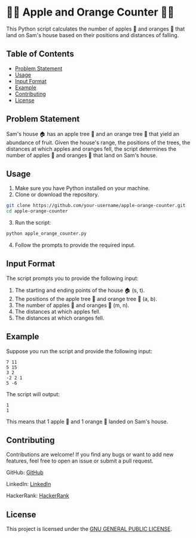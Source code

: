 # 🍏🍊 Apple and Orange Counter 🍏🍊

This Python script calculates the number of apples 🍏 and oranges 🍊 that land on Sam's house based on their positions and distances of falling.

## Table of Contents

- [Problem Statement](#problem-statement)
- [Usage](#usage)
- [Input Format](#input-format)
- [Example](#example)
- [Contributing](#contributing)
- [License](#license)

## Problem Statement

Sam's house 🏠 has an apple tree 🌳 and an orange tree 🌳 that yield an abundance of fruit. Given the house's range, the positions of the trees, the distances at which apples and oranges fell, the script determines the number of apples 🍏 and oranges 🍊 that land on Sam's house.

## Usage

1. Make sure you have Python installed on your machine.
2. Clone or download the repository.

```bash
git clone https://github.com/your-username/apple-orange-counter.git
cd apple-orange-counter
```

3. Run the script:

```bash
python apple_orange_counter.py
```

4. Follow the prompts to provide the required input.

## Input Format

The script prompts you to provide the following input:

1. The starting and ending points of the house 🏠 (s, t).
2. The positions of the apple tree 🌳 and orange tree 🌳 (a, b).
3. The number of apples 🍏 and oranges 🍊 (m, n).
4. The distances at which apples fell.
5. The distances at which oranges fell.

## Example

Suppose you run the script and provide the following input:

```
7 11
5 15
3 2
-2 2 1
5 -6
```

The script will output:

```
1
1
```

This means that 1 apple 🍏 and 1 orange 🍊 landed on Sam's house.

## Contributing

Contributions are welcome! If you find any bugs or want to add new features, feel free to open an issue or submit a pull request.

GitHub: [GitHub](https://github.com/Maham-j)

LinkedIn: [LinkedIn](https://www.linkedin.com/in/maham-jamil-268584267)

HackerRank: [HackerRank](https://www.hackerrank.com/maham_jamil)


## License

This project is licensed under the [GNU GENERAL PUBLIC LICENSE](LICENSE).



